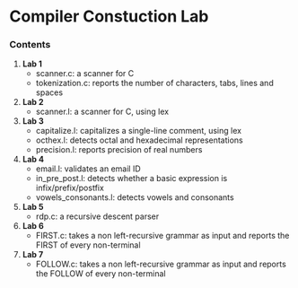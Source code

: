# Compiler Constuction Lab

### Contents
1. **Lab 1**
   - scanner.c: a scanner for C
   - tokenization.c: reports the number of characters, tabs, lines and spaces
2. **Lab 2**
   - scanner.l: a scanner for C, using lex
3. **Lab 3**
   - capitalize.l: capitalizes a single-line comment, using lex
   - octhex.l: detects octal and hexadecimal representations
   - precision.l: reports precision of real numbers
4. **Lab 4**
   - email.l: validates an email ID
   - in_pre_post.l: detects whether a basic expression is infix/prefix/postfix
   - vowels_consonants.l: detects vowels and consonants
5. **Lab 5**
   - rdp.c: a recursive descent parser
6. **Lab 6**
   - FIRST.c: takes a non left-recursive grammar as input and reports the FIRST of every non-terminal
7. **Lab 7**
   - FOLLOW.c: takes a non left-recursive grammar as input and reports the FOLLOW of every non-terminal
